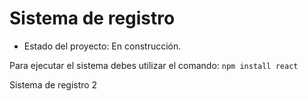 <h1>Sistema de registro</h1>

- Estado del proyecto: En construcción.

Para ejecutar el sistema debes utilizar el comando: ```npm install react```

Sistema de registro 2
